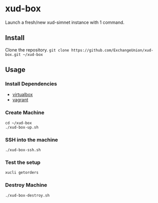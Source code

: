 # xud-box
Launch a fresh/new xud-simnet instance with 1 command.

## Install
Clone the repository.
`git clone https://github.com/ExchangeUnion/xud-box.git ~/xud-box`

## Usage

### Install Dependencies
* [virtualbox](https://www.virtualbox.org)
* [vagrant](https://www.vagrantup.com)

### Create Machine
```
cd ~/xud-box
./xud-box-up.sh
```

### SSH into the machine
`./xud-box-ssh.sh`

### Test the setup
```
xucli getorders
```

### Destroy Machine
```
./xud-box-destroy.sh
```
